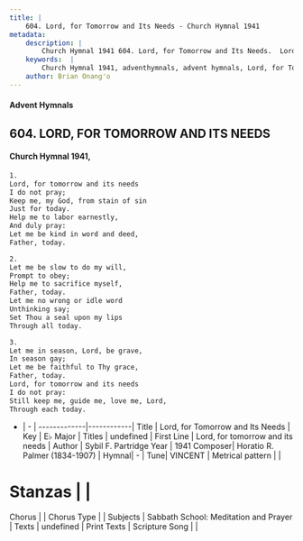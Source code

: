 ```yaml
---
title: |
    604. Lord, for Tomorrow and Its Needs - Church Hymnal 1941
metadata:
    description: |
        Church Hymnal 1941 604. Lord, for Tomorrow and Its Needs.  Lord, for tomorrow and its needs  I do not pray;  Keep me, my God, from stain of sin  Just for today.  Help me to labor earnestly,  And duly pray:  Let me be kind in word and deed,  Father, today. 
    keywords:  |
        Church Hymnal 1941, adventhymnals, advent hymnals, Lord, for Tomorrow and Its Needs, Lord, for tomorrow and its needs. 
    author: Brian Onang'o
---
```


#### Advent Hymnals
## 604. LORD, FOR TOMORROW AND ITS NEEDS
####  Church Hymnal 1941,

```txt
1.
Lord, for tomorrow and its needs 
I do not pray; 
Keep me, my God, from stain of sin 
Just for today. 
Help me to labor earnestly, 
And duly pray: 
Let me be kind in word and deed, 
Father, today. 

2.
Let me be slow to do my will, 
Prompt to obey; 
Help me to sacrifice myself, 
Father, today. 
Let me no wrong or idle word 
Unthinking say; 
Set Thou a seal upon my lips 
Through all today. 

3.
Let me in season, Lord, be grave, 
In season gay; 
Let me be faithful to Thy grace, 
Father, today. 
Lord, for tomorrow and its needs 
I do not pray: 
Still keep me, guide me, love me, Lord, 
Through each today.

```

- |   -  |
-------------|------------|
Title | Lord, for Tomorrow and Its Needs |
Key | E♭ Major |
Titles | undefined |
First Line | Lord, for tomorrow and its needs |
Author | Sybil F. Partridge
Year | 1941
Composer| Horatio R. Palmer (1834-1907) |
Hymnal|  - |
Tune| VINCENT |
Metrical pattern | |
# Stanzas |  |
Chorus |  |
Chorus Type |  |
Subjects | Sabbath School: Meditation and Prayer |
Texts | undefined |
Print Texts | 
Scripture Song |  |
    

